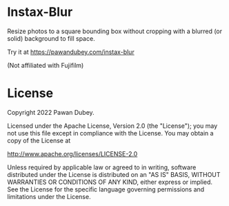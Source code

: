 # Instax-Blur

Resize photos to a square bounding box without cropping with a blurred (or solid) background to fill space.

Try it at https://pawandubey.com/instax-blur

(Not affiliated with Fujifilm)

# License

Copyright 2022 Pawan Dubey.

Licensed under the Apache License, Version 2.0 (the "License"); you may not use this file except in compliance with the License. You may obtain a copy of the License at

http://www.apache.org/licenses/LICENSE-2.0

Unless required by applicable law or agreed to in writing, software distributed under the License is distributed on an "AS IS" BASIS, WITHOUT WARRANTIES OR CONDITIONS OF ANY KIND, either express or implied. See the License for the specific language governing permissions and limitations under the License.

